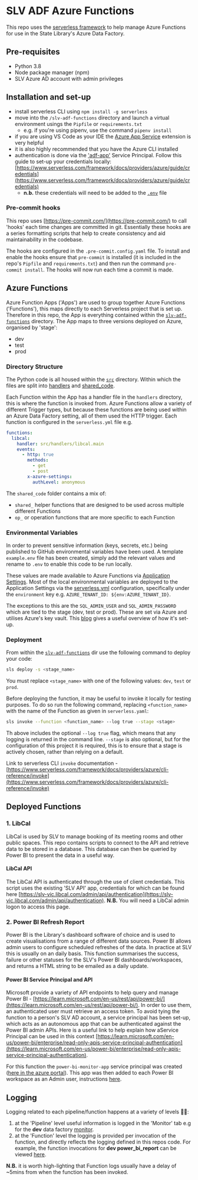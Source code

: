 # SLV ADF Azure Functions

This repo uses the [serverless framework](https://www.serverless.com/) to help manage Azure Functions for use in the State Library's Azure Data Factory.

## Pre-requisites

- Python 3.8
- Node package manager (npm)
- SLV Azure AD account with admin privileges

## Installation and set-up

- install serverless CLI using `npm install -g serverless`
- move into the `/slv-adf-functions` directory and launch a virtual environment usings the `Pipfile` or `requirements.txt`
  - e.g. if you're using pipenv, use the command `pipenv install`
- if you are using VS Code as your IDE the [Azure App Service](https://marketplace.visualstudio.com/items?itemName=ms-azuretools.vscode-azureappservice) extension is very helpful
- it is also highly recommended that you have the Azure CLI installed
- authentication is done via the ['adf-app'](https://portal.azure.com/#view/Microsoft_AAD_RegisteredApps/ApplicationMenuBlade/~/Overview/appId/0dcd68a1-78a1-4f45-bd0b-0be230e57e45/isMSAApp~/false) Service Principal. Follow this guide to set-up your credentials locally: [https://www.serverless.com/framework/docs/providers/azure/guide/credentials](https://www.serverless.com/framework/docs/providers/azure/guide/credentials)
  - **n.b.** these credentials will need to be added to the [`.env`](#environmental-variables) file

### Pre-commit hooks

This repo uses [https://pre-commit.com/](https://pre-commit.com/) to call 'hooks' each time changes are committed in git. Essentially these hooks are a series formatting scripts that help to create consistency and aid maintainability in the codebase.

The hooks are configured in the `.pre-commit.config.yaml` file. To install and enable the hooks ensure that `pre-commit` is installed (it is included in the repo's `Pipfile` and `requirements.txt`) and then run the command `pre-commit install`. The hooks will now run each time a commit is made.

## Azure Functions

Azure Function Apps ('Apps') are used to group together Azure Functions ('Functions'), this maps directly to each Serverless project that is set up. Therefore in this repo, the App is everything contained within the [`slv-adf-functions`](/slv-adf-functions/) directory. The App maps to three versions deployed on Azure, organised by 'stage':

- dev
- test
- prod

### Directory Structure

The Python code is all housed within the [`src`](/slv-adf-functions/src/) directory. Within which the files are split into [handlers](/slv-adf-functions/src/handlers/) and [shared_code](/slv-adf-functions/src/shared_code/).

Each Function within the App has a handler file in the `handlers` directory, this is where the function is invoked from. Azure Functions allow a variety of different Trigger types, but because these functions are being used within an Azure Data Factory setting, all of them used the HTTP trigger. Each function is configured in the `serverless.yml` file e.g.

```yaml
functions:
  libcal:
    handler: src/handlers/libcal.main
    events:
      - http: true
        methods:
          - get
          - post
        x-azure-settings:
          authLevel: anonymous
```

The `shared_code` folder contains a mix of:

- `shared_` helper functions that are designed to be used across multiple different Functions
- `op_` or operation functions that are more specific to each Function

<!-- todo should the directory structure be cleaned up a bit further? -->

### Environmental Variables

In order to prevent sensitive information (keys, secrets, etc.) being published to GitHub environmental variables have been used. A template `example.env` file has been created, simply add the relevant values and rename to `.env` to enable this code to be run locally.

These values are made available to Azure Functions via [Application Settings](https://learn.microsoft.com/en-us/azure/azure-functions/functions-how-to-use-azure-function-app-settings?tabs=portal#settings). Most of the local environmental variables are deployed to the Application Settings via the [serverless.yml](/slv-adf-functions/serverless.yml) configuration, specifically under the `environment` key e.g. `AZURE_TENANT_ID: ${env:AZURE_TENANT_ID}`.

The exceptions to this are the `SQL_ADMIN_USER` and `SQL_ADMIN_PASSWORD` which are tied to the stage (dev, test or prod). These are set via Azure and utilises Azure's key vault. This [blog](https://servian.dev/accessing-azure-key-vault-from-python-functions-44d548b49b37) gives a useful overview of how it's set-up.

### Deployment

From within the [`slv-adf-functions`](/slv-adf-functions/) dir use the following command to deploy your code:

```sh
sls deploy -s <stage_name>
```

You must replace `<stage_name>` with one of the following values: `dev`, `test` or `prod`.

Before deploying the function, it may be useful to invoke it locally for testing purposes. To do so run the following command, replacing `<function_name>` with the name of the Function as given in `serverless.yaml`:

```sh
sls invoke --function <function_name> --log true --stage <stage>
```

Th above includes the optional `--log true` flag, which means that any logging is returned in the command line. `--stage` is also optional, but for the configuration of this project it is required, this is to ensure that a stage is actively chosen, rather than relying on a default.

Link to serverless CLI `invoke` documentation - [https://www.serverless.com/framework/docs/providers/azure/cli-reference/invoke](https://www.serverless.com/framework/docs/providers/azure/cli-reference/invoke)

## Deployed Functions

### 1. LibCal

LibCal is used by SLV to manage booking of its meeting rooms and other public spaces. This repo contains scripts to connect to the API and retrieve data to be stored in a database. This database can then be queried by Power BI to present the data in a useful way.

#### LibCal API

The LibCal API is authenticated through the use of client credentials. This script uses the existing 'SLV API' app, credentials for which can be found here [https://slv-vic.libcal.com/admin/api/authentication](https://slv-vic.libcal.com/admin/api/authentication). **N.B.** You will need a LibCal admin logon to access this page.

### 2. Power BI Refresh Report

Power BI is the Library's dashboard software of choice and is used to create visualisations from a range of different data sources. Power BI allows admin users to configure scheduled refreshes of the data. In practice at SLV this is usually on an daily basis. This function summarises the success, failure or other statuses for the SLV's Power BI dashboards/workspaces, and returns a HTML string to be emailed as a daily update.

#### Power BI Service Principal and API

Microsoft provide a variety of API endpoints to help query and manage Power BI - [https://learn.microsoft.com/en-us/rest/api/power-bi/](https://learn.microsoft.com/en-us/rest/api/power-bi/). In order to use them, an authenticated user must retrieve an access token. To avoid tying the function to a person's SLV AD account, a service principal has been set-up, which acts as an autonomous app that can be authenticated against the Power BI admin APIs. Here is a useful link to help explain how aService Principal can be used in this context [https://learn.microsoft.com/en-us/power-bi/enterprise/read-only-apis-service-principal-authentication](https://learn.microsoft.com/en-us/power-bi/enterprise/read-only-apis-service-principal-authentication).

For this function the `power-bi-monitor-app` service principal was created ([here in the azure portal](https://portal.azure.com/#view/Microsoft_AAD_RegisteredApps/ApplicationMenuBlade/~/Overview/appId/604459ec-de3c-4ea4-8e1e-37031c4c4c9e/isMSAApp~/false)). This app was then added to each Power BI workspace as an Admin user, instructions [here](https://learn.microsoft.com/en-us/power-bi/collaborate-share/service-give-access-new-workspaces).

## Logging

Logging related to each pipeline/function happens at a variety of levels 🏴‍☠️:

1. at the 'Pipeline' level useful information is logged in the 'Monitor' tab e.g for the **dev** data factory [monitor](https://adf.azure.com/en/monitoring/pipelineruns?factory=%2Fsubscriptions%2Fb4a0deaa-b166-4231-b6b8-9b9a71a7c0d2%2FresourceGroups%2Fslv-dev-datafactory-rg%2Fproviders%2FMicrosoft.DataFactory%2Ffactories%2Fslv-dev-datafactory).
2. at the 'Function' level the logging is provided per invocation of the function, and directly reflects the logging defined in this repos code. For example, the function invocations for **dev power_bi_report** can be viewed [here](https://portal.azure.com/#view/WebsitesExtension/FunctionMenuBlade/~/monitor/resourceId/%2Fsubscriptions%2Fb4a0deaa-b166-4231-b6b8-9b9a71a7c0d2%2FresourceGroups%2Fapp-ausse-dev-slv-adf-functions-rg%2Fproviders%2FMicrosoft.Web%2Fsites%2Fapp-ausse-dev-slv-adf-functions%2Ffunctions%2Fpower_bi_report).

**N.B.** it is worth high-lighting that Function logs usually have a delay of ~5mins from when the function has been invoked.
